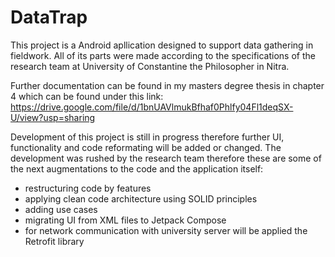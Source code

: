 # DataTrap
This project is a Android apllication designed to support data gathering in fieldwork. All of its parts were made according to the specifications of the research team at University of Constantine the Philosopher in Nitra.

Further documentation can be found in my masters degree thesis in chapter 4 which can be found under this link: https://drive.google.com/file/d/1bnUAVlmukBfhaf0Phlfy04Fl1deqSX-U/view?usp=sharing

Development of this project is still in progress therefore further UI, functionality and code reformating will be added or changed. The development was rushed by the research team therefore these are some of the next augmentations to the code and the application itself:
- restructuring code by features
- applying clean code architecture using SOLID principles
- adding use cases
- migrating UI from XML files to Jetpack Compose
- for network communication with university server will be applied the Retrofit library

